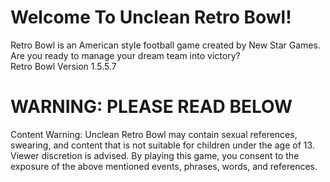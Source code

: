 # Welcome To Unclean Retro Bowl!
Retro Bowl is an American style football game created by New Star Games. Are you ready to manage your dream team into victory?
<br>
Retro Bowl Version 1.5.5.7
<br>
# WARNING: PLEASE READ BELOW
Content Warning: Unclean Retro Bowl may contain sexual references, swearing, and content that is not suitable for children under the age of 13. Viewer discretion is advised. By playing this game, you consent to the exposure of the above mentioned events, phrases, words, and references.
